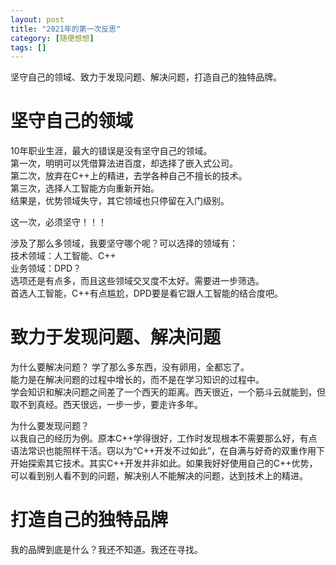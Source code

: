 ```yaml
---
layout: post
title: "2021年的第一次反思"
category: [随便想想]
tags: []
---
```



坚守自己的领域、致力于发现问题、解决问题，打造自己的独特品牌。  

# 坚守自己的领域

10年职业生涯，最大的错误是没有坚守自己的领域。  
第一次，明明可以凭借算法进百度，却选择了嵌入式公司。  
第二次，放弃在C++上的精进，去学各种自己不擅长的技术。  
第三次，选择人工智能方向重新开始。  
结果是，优势领域失守，其它领域也只停留在入门级别。  

这一次，必须坚守！！！

涉及了那么多领域，我要坚守哪个呢？可以选择的领域有：  
技术领域：人工智能、C++  
业务领域：DPD？  
选项还是有点多，而且这些领域交叉度不太好。需要进一步筛选。  
首选人工智能，C++有点尴尬，DPD要是看它跟人工智能的结合度吧。  

# 致力于发现问题、解决问题

为什么要解决问题？
学了那么多东西，没有卵用，全都忘了。  
能力是在解决问题的过程中增长的，而不是在学习知识的过程中。  
学会知识和解决问题之间差了一个西天的距离。西天很近，一个筋斗云就能到，但取不到真经。西天很远，一步一步，要走许多年。  

为什么要发现问题？  
以我自己的经历为例。原本C++学得很好，工作时发现根本不需要那么好，有点语法常识也能照样干活。窃以为“C++开发不过如此”，在自满与好奇的双重作用下开始探索其它技术。其实C++开发并非如此。如果我好好使用自己的C++优势，可以看到别人看不到的问题，解决别人不能解决的问题，达到技术上的精进。  

# 打造自己的独特品牌

我的品牌到底是什么？我还不知道。我还在寻找。

